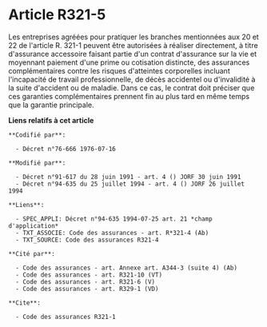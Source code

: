 # Article R321-5

Les entreprises agréées pour pratiquer les branches mentionnées aux 20 et 22 de l'article R. 321-1 peuvent être autorisées à
réaliser directement, à titre d'assurance accessoire faisant partie d'un contrat d'assurance sur la vie et moyennant paiement
d'une prime ou cotisation distincte, des assurances complémentaires contre les risques d'atteintes corporelles incluant
l'incapacité de travail professionnelle, de décès accidentel ou d'invalidité à la suite d'accident ou de maladie. Dans ce
cas, le contrat doit préciser que ces garanties complémentaires prennent fin au plus tard en même temps que la garantie
principale.

**Liens relatifs à cet article**

	**Codifié par**:

	  - Décret n°76-666 1976-07-16

	**Modifié par**:

	  - Décret n°91-617 du 28 juin 1991 - art. 4 () JORF 30 juin 1991
	  - Décret n°94-635 du 25 juillet 1994 - art. 4 () JORF 26 juillet 1994

	**Liens**:

	  - SPEC_APPLI: Décret n°94-635 1994-07-25 art. 21 *champ d'application*
	  - TXT_ASSOCIE: Code des assurances - art. R*321-4 (Ab)
	  - TXT_SOURCE: Code des assurances R321-4

	**Cité par**:

	  - Code des assurances - art. Annexe art. A344-3 (suite 4) (Ab)
	  - Code des assurances - art. R321-10 (VT)
	  - Code des assurances - art. R321-6 (V)
	  - Code des assurances - art. R329-1 (VD)

	**Cite**:

	  - Code des assurances R321-1
